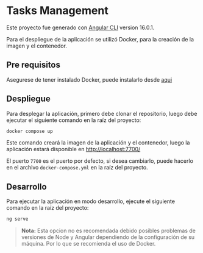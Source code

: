 # Tasks Management

Este proyecto fue generado con [Angular CLI](https://github.com/angular/angular-cli) version 16.0.1.

Para el despliegue de la aplicación se utilizó Docker, para la creación de la imagen y el contenedor.

## Pre requisitos
Asegurese de tener instalado Docker, puede instalarlo desde [aqui](https://www.docker.com/products/docker-desktop)

## Despliegue

Para desplegar la aplicación, primero debe clonar el repositorio, luego debe ejecutar el siguiente comando en la raíz del proyecto:

```bash
docker compose up
```

Este comando creará la imagen de la aplicación y el contenedor, luego la aplicación estará disponible en [http://localhost:7700/](http://localhost:7700/tasks)

El puerto `7700` es el puerto por defecto, si desea cambiarlo, puede hacerlo en el archivo `docker-compose.yml` en la raíz del proyecto.

## Desarrollo

Para ejecutar la aplicación en modo desarrollo, ejecute el siguiente comando en la raíz del proyecto:

```bash
ng serve
```


>**Nota:** Esta opcion no es recomendada debido posibles problemas de versiones de Node y Angular dependiendo de la configuración de su máquina. Por lo que se recomienda el uso de Docker.